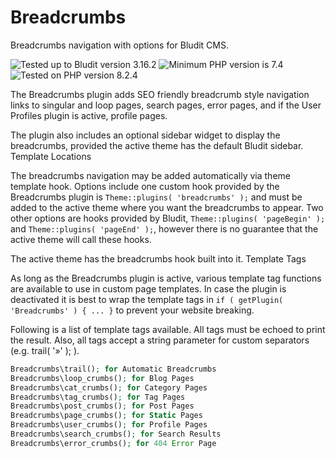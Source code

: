 # Breadcrumbs

Breadcrumbs navigation with options for Bludit CMS.

![Tested up to Bludit version 3.16.2](https://img.shields.io/badge/Bludit-3.16.2-e6522c.svg?style=flat-square "Tested up to Bludit version 3.16.2")
![Minimum PHP version is 7.4](https://img.shields.io/badge/PHP_Min-7.4-8892bf.svg?style=flat-square "Minimum PHP version is 7.4")
![Tested on PHP version 8.2.4](https://img.shields.io/badge/PHP_Test-8.2.4-8892bf.svg?style=flat-square "Tested on PHP version 8.2.4")

The Breadcrumbs plugin adds SEO friendly breadcrumb style navigation links to singular and loop pages, search pages, error pages, and if the User Profiles plugin is active, profile pages.

The plugin also includes an optional sidebar widget to display the breadcrumbs, provided the active theme has the default Bludit sidebar.
Template Locations

The breadcrumbs navigation may be added automatically via theme template hook. Options include one custom hook provided by the Breadcrumbs plugin is
`Theme::plugins( 'breadcrumbs' );` and must be added to the active theme where you want the breadcrumbs to appear. Two other options are hooks provided by Bludit, `Theme::plugins( 'pageBegin' );` and `Theme::plugins( 'pageEnd' );`, however there is no guarantee that the active theme will call these hooks.

The active theme has the breadcrumbs hook built into it.
Template Tags

As long as the Breadcrumbs plugin is active, various template tag functions are available to use in custom page templates. In case the plugin is deactivated it is best to wrap the template tags in `if ( getPlugin( 'Breadcrumbs' ) { ... }` to prevent your website breaking.

Following is a list of template tags available. All tags must be echoed to print the result. Also, all tags accept a string parameter for custom separators (e.g. trail( '»' ); ).

``` php
Breadcrumbs\trail(); for Automatic Breadcrumbs
Breadcrumbs\loop_crumbs(); for Blog Pages
Breadcrumbs\cat_crumbs(); for Category Pages
Breadcrumbs\tag_crumbs(); for Tag Pages
Breadcrumbs\post_crumbs(); for Post Pages
Breadcrumbs\page_crumbs(); for Static Pages
Breadcrumbs\user_crumbs(); for Profile Pages
Breadcrumbs\search_crumbs(); for Search Results
Breadcrumbs\error_crumbs(); for 404 Error Page
```
